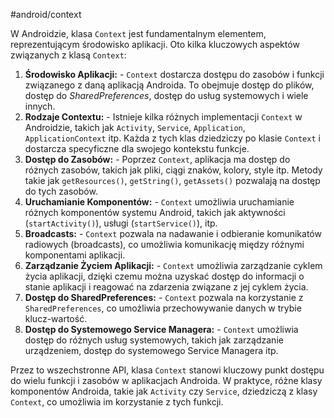 #android/context

W Androidzie, klasa `Context` jest fundamentalnym elementem, reprezentującym środowisko aplikacji. Oto kilka kluczowych aspektów związanych z klasą `Context`:

1. **Środowisko Aplikacji:**
       - `Context` dostarcza dostępu do zasobów i funkcji związanego z daną aplikacją Androida. To obejmuje dostęp do plików, dostęp do *SharedPreferences*, dostęp do usług systemowych i wiele innych.
2. **Rodzaje Contextu:**
       - Istnieje kilka różnych implementacji `Context` w Androidzie, takich jak `Activity`, `Service`, `Application`, `ApplicationContext` itp. Każda z tych klas dziedziczy po klasie `Context` i dostarcza specyficzne dla swojego kontekstu funkcje.
3. **Dostęp do Zasobów:**
       - Poprzez `Context`, aplikacja ma dostęp do różnych zasobów, takich jak pliki, ciągi znaków, kolory, style itp. Metody takie jak `getResources()`, `getString()`, `getAssets()` pozwalają na dostęp do tych zasobów.
4. **Uruchamianie Komponentów:**
       - `Context` umożliwia uruchamianie różnych komponentów systemu Android, takich jak aktywności (`startActivity()`), usługi (`startService()`), itp.
5. **Broadcasts:**
       - `Context` pozwala na nadawanie i odbieranie komunikatów radiowych (broadcasts), co umożliwia komunikację między różnymi komponentami aplikacji.
6. **Zarządzanie Życiem Aplikacji:**
       - `Context` umożliwia zarządzanie cyklem życia aplikacji, dzięki czemu można uzyskać dostęp do informacji o stanie aplikacji i reagować na zdarzenia związane z jej cyklem życia.
7. **Dostęp do SharedPreferences:**
       - `Context` pozwala na korzystanie z `SharedPreferences`, co umożliwia przechowywanie danych w trybie klucz-wartość.
8. **Dostęp do Systemowego Service Managera:**
       - `Context` umożliwia dostęp do różnych usług systemowych, takich jak zarządzanie urządzeniem, dostęp do systemowego Service Managera itp.

Przez to wszechstronne API, klasa `Context` stanowi kluczowy punkt dostępu do wielu funkcji i zasobów w aplikacjach Androida. W praktyce, różne klasy komponentów Androida, takie jak `Activity` czy `Service`, dziedziczą z klasy `Context`, co umożliwia im korzystanie z tych funkcji.














